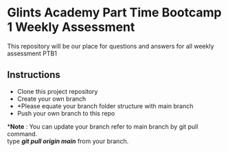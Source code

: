 # Glints Academy Part Time Bootcamp 1 Weekly Assessment
This repository will be our place for questions and answers for all weekly assessment PTB1  

## Instructions

- Clone this project repository
- Create your own branch
- *Please equate your branch folder structure with main branch
- Push your own branch to this repo


***Note** : You can update your branch refer to main branch by git pull command.  
type ***git pull origin main*** from your branch.
